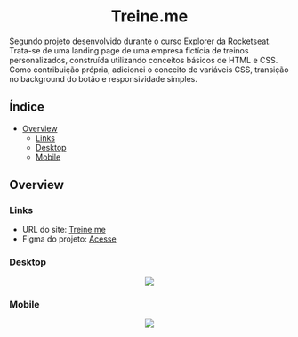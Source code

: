 <h1 align="center">
	Treine.me
</h1>

Segundo projeto desenvolvido durante o curso Explorer da <a href="https://www.rocketseat.com.br">Rocketseat</a>.  
Trata-se de uma landing page de uma empresa fictícia de treinos personalizados, construída utilizando conceitos básicos de HTML e CSS.  
Como contribuição própria, adicionei o conceito de variáveis CSS, transição no background do botão e responsividade simples.

## Índice

- [Overview](#overview)
  - [Links](#links)
  - [Desktop](#desktop)
  - [Mobile](#mobile)

## Overview

### Links

- URL do site: [Treine.me](https://larissa-pinheiro.github.io/explorer-treine.me/)
- Figma do projeto: [Acesse](https://www.figma.com/file/7pZePhp06MQlrgNA8wIQY7/Explorer---Projeto-02-(Copy)?node-id=1%3A5)

### Desktop

<div align="center">
 <img src="https://cdn.discordapp.com/attachments/1004504690974801981/1016761401194336388/Treineme-desktop.png">
</div>

### Mobile

<div align="center">
 <img src="https://cdn.discordapp.com/attachments/1004504690974801981/1016765160905523230/Treineme-mobile.png">
</div>
